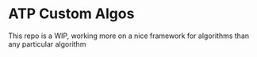 # ATP Custom Algos

This repo is a WIP, working more on a nice framework for algorithms than any particular algorithm


